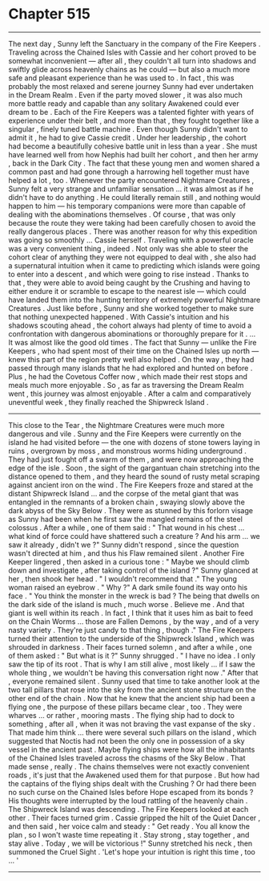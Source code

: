 
# Chapter 515


---

The next day , Sunny left the Sanctuary in the company of the Fire Keepers . Traveling across the Chained Isles with Cassie and her cohort proved to be somewhat inconvenient — after all , they couldn't all turn into shadows and swiftly glide across heavenly chains as he could — but also a much more safe and pleasant experience than he was used to .
In fact , this was probably the most relaxed and serene journey Sunny had ever undertaken in the Dream Realm .
Even if the party moved slower , it was also much more battle ready and capable than any solitary Awakened could ever dream to be . Each of the Fire Keepers was a talented fighter with years of experience under their belt , and more than that , they fought together like a singular , finely tuned battle machine .
Even though Sunny didn't want to admit it , he had to give Cassie credit . Under her leadership , the cohort had become a beautifully cohesive battle unit in less than a year . She must have learned well from how Nephis had built her cohort , and then her army , back in the Dark City .
The fact that these young men and women shared a common past and had gone through a harrowing hell together must have helped a lot , too .
Whenever the party encountered Nightmare Creatures , Sunny felt a very strange and unfamiliar sensation … it was almost as if he didn't have to do anything . He could literally remain still , and nothing would happen to him — his temporary companions were more than capable of dealing with the abominations themselves .
Of course , that was only because the route they were taking had been carefully chosen to avoid the really dangerous places . There was another reason for why this expedition was going so smoothly … Cassie herself .
Traveling with a powerful oracle was a very convenient thing , indeed . Not only was she able to steer the cohort clear of anything they were not equipped to deal with , she also had a supernatural intuition when it came to predicting which islands were going to enter into a descent , and which were going to rise instead .
Thanks to that , they were able to avoid being caught by the Crushing and having to either endure it or scramble to escape to the nearest isle — which could have landed them into the hunting territory of extremely powerful Nightmare Creatures .
Just like before , Sunny and she worked together to make sure that nothing unexpected happened . With Cassie's intuition and his shadows scouting ahead , the cohort always had plenty of time to avoid a confrontation with dangerous abominations or thoroughly prepare for it .
... It was almost like the good old times .
The fact that Sunny — unlike the Fire Keepers , who had spent most of their time on the Chained Isles up north — knew this part of the region pretty well also helped . On the way , they had passed through many islands that he had explored and hunted on before .
Plus , he had the Covetous Coffer now , which made their rest stops and meals much more enjoyable . So , as far as traversing the Dream Realm went , this journey was almost enjoyable .
After a calm and comparatively uneventful week , they finally reached the Shipwreck Island .
***
This close to the Tear , the Nightmare Creatures were much more dangerous and vile . Sunny and the Fire Keepers were currently on the island he had visited before — the one with dozens of stone towers laying in ruins , overgrown by moss , and monstrous worms hiding underground .
They had just fought off a swarm of them , and were now approaching the edge of the isle . Soon , the sight of the gargantuan chain stretching into the distance opened to them , and they heard the sound of rusty metal scraping against ancient iron on the wind .
The Fire Keepers froze and stared at the distant Shipwreck Island ... and the corpse of the metal giant that was entangled in the remnants of a broken chain , swaying slowly above the dark abyss of the Sky Below . They were as stunned by this forlorn visage as Sunny had been when he first saw the mangled remains of the steel colossus .
After a while , one of them said :
" That wound in his chest … what kind of force could have shattered such a creature ? And his arm … we saw it already , didn't we ?"
Sunny didn't respond , since the question wasn't directed at him , and thus his Flaw remained silent .
Another Fire Keeper lingered , then asked in a curious tone :
" Maybe we should climb down and investigate , after taking control of the island ?"
Sunny glanced at her , then shook her head .
" I wouldn't recommend that ."
The young woman raised an eyebrow .
" Why ?"
A dark smile found its way onto his face .
" You think the monster in the wreck is bad ? The being that dwells on the dark side of the island is much , much worse . Believe me . And that giant is well within its reach . In fact , I think that it uses him as bait to feed on the Chain Worms … those are Fallen Demons , by the way , and of a very nasty variety . They're just candy to that thing , though ."
The Fire Keepers turned their attention to the underside of the Shipwreck Island , which was shrouded in darkness . Their faces turned solemn , and after a while , one of them asked :
" But what is it ?"
Sunny shrugged .
" I have no idea . I only saw the tip of its root . That is why I am still alive , most likely … if I saw the whole thing , we wouldn't be having this conversation right now ."
After that , everyone remained silent . Sunny used that time to take another look at the two tall pillars that rose into the sky from the ancient stone structure on the other end of the chain .
Now that he knew that the ancient ship had been a flying one , the purpose of these pillars became clear , too .
They were wharves … or rather , mooring masts . The flying ship had to dock to something , after all , when it was not braving the vast expanse of the sky .
That made him think … there were several such pillars on the island , which suggested that Noctis had not been the only one in possession of a sky vessel in the ancient past . Maybe flying ships were how all the inhabitants of the Chained Isles traveled across the chasms of the Sky Below .
That made sense , really . The chains themselves were not exactly convenient roads , it's just that the Awakened used them for that purpose .
But how had the captains of the flying ships dealt with the Crushing ? Or had there been no such curse on the Chained Isles before Hope escaped from its bonds ?
His thoughts were interrupted by the loud rattling of the heavenly chain .
The Shipwreck Island was descending .
The Fire Keepers looked at each other . Their faces turned grim . Cassie gripped the hilt of the Quiet Dancer , and then said , her voice calm and steady :
" Get ready . You all know the plan , so I won't waste time repeating it . Stay strong , stay together , and stay alive . Today , we will be victorious !"
Sunny stretched his neck , then summoned the Cruel Sight .
'Let's hope your intuition is right this time , too ... '

---

